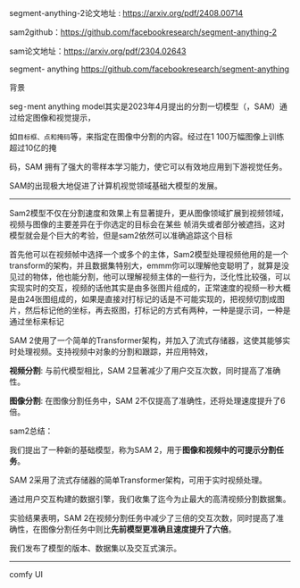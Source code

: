 segment-anything-2论文地址 : https://arxiv.org/pdf/2408.00714

sam2github：https://github.com/facebookresearch/segment-anything-2



sam论文地址：https://arxiv.org/pdf/2304.02643

segment- anything https://github.com/facebookresearch/segment-anything



背景

seg⁃ment anything model其实是2023年4月提出的分割一切模型（，SAM）通过给定图像和视觉提示，

如`目标框、点和掩码`等，来指定在图像中分割的内容。经过在1 100万幅图像上训练超过10亿的掩

码，SAM 拥有了强大的零样本学习能力，使它可以有效地应用到下游视觉任务。

SAM的出现极大地促进了计算机视觉领域基础大模型的发展。



----

Sam2模型不仅在分割速度和效果上有显著提升，更从图像领域扩展到视频领域，视频与图像的主要差异在于你选定的目标会在某些 帧消失或者部分被遮挡，这对模型就会是个巨大的考验，但是sam2依然可以准确追踪这个目标

首先他可以在视频帧中选择一个或多个的主体，Sam2模型处理视频他用的是一个transform的架构，并且数据集特别大，emmm你可以理解他变聪明了，就算是没见过的物体，他也能分割，他可以理解视频主体的一些行为，泛化性比较强，可以实现实时的交互，视频的话他其实是由多张图片组成的，正常速度的视频一秒大概是由24张图组成的，如果是直接对打标记的话是不可能实现的，把视频切割成图片，然后标记他的坐标，再去抠图，打标记的方式有两种，一种是提示词，一种是通过坐标来标记

SAM 2使用了一个简单的Transformer架构，并加入了流式存储器，这使其能够实时处理视频。支持视频中对象的分割和跟踪，并应用特效，



**视频分割**: 与前代模型相比，SAM 2显著减少了用户交互次数，同时提高了准确性。

**图像分割**: 在图像分割任务中，SAM 2不仅提高了准确性，还将处理速度提升了6倍。



sam2总结：

我们提出了一种新的基础模型，称为SAM 2，用于**图像和视频中的可提示分割任务**。

SAM 2采用了流式存储器的简单Transformer架构，可用于实时视频处理。

通过用户交互构建的数据引擎，我们收集了迄今为止最大的高清视频分割数据集。

实验结果表明，SAM 2在视频分割任务中减少了三倍的交互次数，同时提高了准确性，在图像分割任务中则比**先前模型更准确且速度提升了六倍**。

我们发布了模型的版本、数据集以及交互式演示。



---

comfy UI